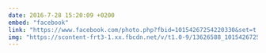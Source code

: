```yaml
---
date: 2016-7-28 15:20:09 +0200
embed: "facebook"
link: "https://www.facebook.com/photo.php?fbid=10154267254220330&set=t.665230329&type=3&theater"
img: "https://scontent-frt3-1.xx.fbcdn.net/v/t1.0-9/13626588_10154267254220330_4790780498263684782_n.jpg?oh=c5ad7b4fa06d981559bea0786042a823&oe=59502413"
---
```

